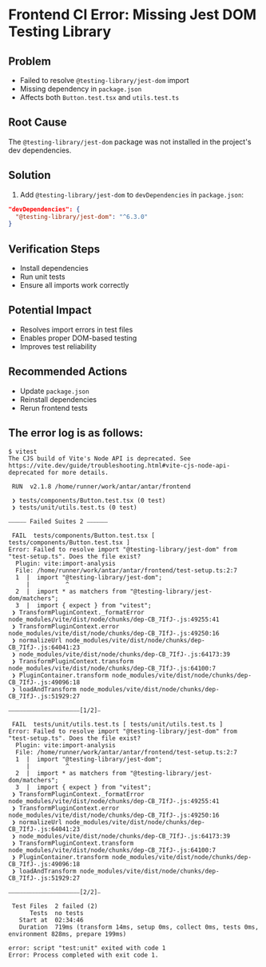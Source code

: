 # Frontend CI Error: Missing Jest DOM Testing Library

## Problem
- Failed to resolve `@testing-library/jest-dom` import
- Missing dependency in `package.json`
- Affects both `Button.test.tsx` and `utils.test.ts`

## Root Cause
The `@testing-library/jest-dom` package was not installed in the project's dev dependencies.

## Solution
1. Add `@testing-library/jest-dom` to `devDependencies` in `package.json`:
```json
"devDependencies": {
  "@testing-library/jest-dom": "^6.3.0"
}
```

## Verification Steps
- Install dependencies
- Run unit tests
- Ensure all imports work correctly

## Potential Impact
- Resolves import errors in test files
- Enables proper DOM-based testing
- Improves test reliability

## Recommended Actions
- Update `package.json`
- Reinstall dependencies
- Rerun frontend tests

## The error log is as follows:
```
$ vitest
The CJS build of Vite's Node API is deprecated. See https://vite.dev/guide/troubleshooting.html#vite-cjs-node-api-deprecated for more details.

 RUN  v2.1.8 /home/runner/work/antar/antar/frontend

 ❯ tests/components/Button.test.tsx (0 test)
 ❯ tests/unit/utils.test.ts (0 test)

⎯⎯⎯⎯⎯⎯ Failed Suites 2 ⎯⎯⎯⎯⎯⎯⎯

 FAIL  tests/components/Button.test.tsx [ tests/components/Button.test.tsx ]
Error: Failed to resolve import "@testing-library/jest-dom" from "test-setup.ts". Does the file exist?
  Plugin: vite:import-analysis
  File: /home/runner/work/antar/antar/frontend/test-setup.ts:2:7
  1  |  import "@testing-library/jest-dom";
     |          ^
  2  |  import * as matchers from "@testing-library/jest-dom/matchers";
  3  |  import { expect } from "vitest";
 ❯ TransformPluginContext._formatError node_modules/vite/dist/node/chunks/dep-CB_7IfJ-.js:49255:41
 ❯ TransformPluginContext.error node_modules/vite/dist/node/chunks/dep-CB_7IfJ-.js:49250:16
 ❯ normalizeUrl node_modules/vite/dist/node/chunks/dep-CB_7IfJ-.js:64041:23
 ❯ node_modules/vite/dist/node/chunks/dep-CB_7IfJ-.js:64173:39
 ❯ TransformPluginContext.transform node_modules/vite/dist/node/chunks/dep-CB_7IfJ-.js:64100:7
 ❯ PluginContainer.transform node_modules/vite/dist/node/chunks/dep-CB_7IfJ-.js:49096:18
 ❯ loadAndTransform node_modules/vite/dist/node/chunks/dep-CB_7IfJ-.js:51929:27

⎯⎯⎯⎯⎯⎯⎯⎯⎯⎯⎯⎯⎯⎯⎯⎯⎯⎯⎯⎯⎯⎯⎯⎯[1/2]⎯

 FAIL  tests/unit/utils.test.ts [ tests/unit/utils.test.ts ]
Error: Failed to resolve import "@testing-library/jest-dom" from "test-setup.ts". Does the file exist?
  Plugin: vite:import-analysis
  File: /home/runner/work/antar/antar/frontend/test-setup.ts:2:7
  1  |  import "@testing-library/jest-dom";
     |          ^
  2  |  import * as matchers from "@testing-library/jest-dom/matchers";
  3  |  import { expect } from "vitest";
 ❯ TransformPluginContext._formatError node_modules/vite/dist/node/chunks/dep-CB_7IfJ-.js:49255:41
 ❯ TransformPluginContext.error node_modules/vite/dist/node/chunks/dep-CB_7IfJ-.js:49250:16
 ❯ normalizeUrl node_modules/vite/dist/node/chunks/dep-CB_7IfJ-.js:64041:23
 ❯ node_modules/vite/dist/node/chunks/dep-CB_7IfJ-.js:64173:39
 ❯ TransformPluginContext.transform node_modules/vite/dist/node/chunks/dep-CB_7IfJ-.js:64100:7
 ❯ PluginContainer.transform node_modules/vite/dist/node/chunks/dep-CB_7IfJ-.js:49096:18
 ❯ loadAndTransform node_modules/vite/dist/node/chunks/dep-CB_7IfJ-.js:51929:27

⎯⎯⎯⎯⎯⎯⎯⎯⎯⎯⎯⎯⎯⎯⎯⎯⎯⎯⎯⎯⎯⎯⎯⎯[2/2]⎯

 Test Files  2 failed (2)
      Tests  no tests
   Start at  02:34:46
   Duration  719ms (transform 14ms, setup 0ms, collect 0ms, tests 0ms, environment 828ms, prepare 199ms)

error: script "test:unit" exited with code 1
Error: Process completed with exit code 1.